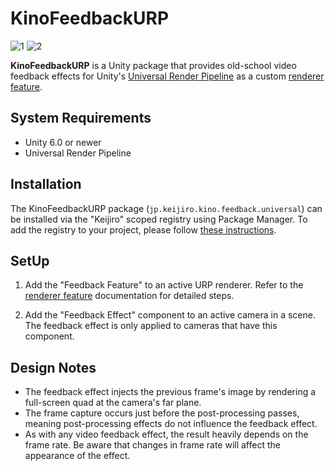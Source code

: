 # KinoFeedbackURP

![1](https://github.com/user-attachments/assets/dac080f4-8955-4ef4-9629-b40391b7e711)
![2](https://github.com/user-attachments/assets/953cbc90-6a16-4869-a82d-e00a0cbd5c48)

**KinoFeedbackURP** is a Unity package that provides old-school video feedback
effects for Unity's [Universal Render Pipeline] as a custom [renderer feature].

[Universal Render Pipeline]:
  https://docs.unity3d.com/6000.0/Documentation/Manual/universal-render-pipeline.html

[renderer feature]:
  https://docs.unity3d.com/6000.0/Documentation/Manual/urp/urp-renderer-feature.html

## System Requirements

- Unity 6.0 or newer
- Universal Render Pipeline

## Installation

The KinoFeedbackURP package (`jp.keijiro.kino.feedback.universal`) can be
installed via the "Keijiro" scoped registry using Package Manager. To add the
registry to your project, please follow [these instructions].

[these instructions]:
  https://gist.github.com/keijiro/f8c7e8ff29bfe63d86b888901b82644c

## SetUp

1. Add the "Feedback Feature" to an active URP renderer. Refer to the
   [renderer feature] documentation for detailed steps.

2. Add the "Feedback Effect" component to an active camera in a scene. The
   feedback effect is only applied to cameras that have this component.

## Design Notes

- The feedback effect injects the previous frame's image by rendering a
  full-screen quad at the camera's far plane.
- The frame capture occurs just before the post-processing passes, meaning
  post-processing effects do not influence the feedback effect.
- As with any video feedback effect, the result heavily depends on the frame
  rate. Be aware that changes in frame rate will affect the appearance of the
  effect.
